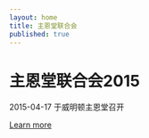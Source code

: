 ```yaml
---
layout: home
title: 主恩堂联合会
published: true
---
```



<div class="jumbotron">
  <h1>主恩堂联合会2015 </h1>
    <p>2015-04-17 于威明顿主恩堂召开</p>
    <p>
      <a class="btn btn-primary btn-lg" href="#" role="button">Learn more</a>
    </p>
</div>
